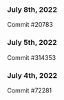 ### July 8th, 2022

Commit #20783

### July 5th, 2022

Commit #314353


### July 4th, 2022

Commit #72281
